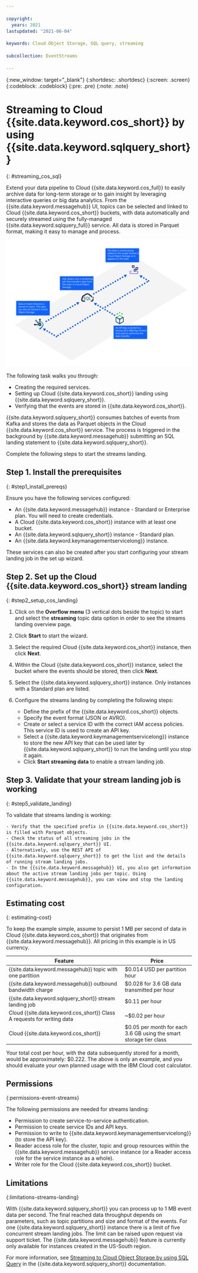 ```yaml
---

copyright:
  years: 2021
lastupdated: "2021-06-04"

keywords: Cloud Object Storage, SQL query, streaming

subcollection: EventStreams

---
```


{:new_window: target="_blank"}
{:shortdesc: .shortdesc}
{:screen: .screen}
{:codeblock: .codeblock}
{:pre: .pre}
{:note: .note}


# Streaming to Cloud {{site.data.keyword.cos_short}} by using {{site.data.keyword.sqlquery_short}}
{: #streaming_cos_sql}

Extend your data pipeline to Cloud {{site.data.keyword.cos_full}} to easily archive data for long-term storage or to gain insight by
leveraging interactive queries or big data analytics. From the {{site.data.keyword.messagehub}} UI, topics can be selected and linked to
Cloud {{site.data.keyword.cos_short}} buckets, with data automatically and securely streamed using the fully-managed {{site.data.keyword.sqlquery_full}} service. All data is stored in Parquet format, making it easy to manage and process.

![Streaming to Cloud Object Storage by using SQL Query](streaming_diagram.svg)

The following task walks you through:

- Creating the required services.
- Setting up Cloud {{site.data.keyword.cos_short}} landing using {{site.data.keyword.sqlquery_short}}.
- Verifying that the events are stored in {{site.data.keyword.cos_short}}.


{{site.data.keyword.sqlquery_short}} consumes batches of events from Kafka and stores the data as Parquet objects in the Cloud 
{{site.data.keyword.cos_short}} service. The process is triggered in the background by {{site.data.keyword.messagehub}} submitting an SQL landing statement to {{site.data.keyword.sqlquery_short}}.

Complete the following steps to start the streams landing. 

## Step 1. Install the prerequisites
{: #step1_install_prereqs}

Ensure you have the following services configured:

- An {{site.data.keyword.messagehub}} instance - Standard or Enterprise plan. You will need to create credentials.
- A Cloud {{site.data.keyword.cos_short}} instance with at least one bucket.
- An {{site.data.keyword.sqlquery_short}} instance - Standard plan.
- An {{site.data.keyword.keymanagementservicelong}} instance.

These services can also be created after you start configuring your stream landing job in the set up wizard.


## Step 2. Set up the Cloud {{site.data.keyword.cos_short}} stream landing
{: #step2_setup_cos_landing}

1. Click on the **Overflow menu** (3 vertical dots beside the topic) to start and select the **streaming** topic data option 
in order to see the streams landing overview page.
2. Click **Start** to start the wizard.
3. Select the required Cloud {{site.data.keyword.cos_short}} instance, then click **Next**. 
4. Within the Cloud {{site.data.keyword.cos_short}} instance, select the bucket where the events should be stored, then click **Next**.
5. Select the {{site.data.keyword.sqlquery_short}} instance. Only instances with a Standard plan are listed.
6. Configure the streams landing by completing the following steps:
 
    - Define the prefix of the {{site.data.keyword.cos_short}} objects.
    - Specify the event format (JSON or AVRO).
    - Create or select a service ID with the correct IAM access policies. This service ID is used to create an API key.
    - Select a {{site.data.keyword.keymanagementservicelong}} instance to store the new API key that can be used later by {{site.data.keyword.sqlquery_short}} to run the landing until you stop it again.
    - Click **Start streaming data** to enable a stream landing job.


## Step 3. Validate that your stream landing job is working
{: #step5_validate_landing}

To validate that streams landing is working:

    - Verify that the specified prefix in {{site.data.keyword.cos_short}} is filled with Parquet objects.
    - Check the status of all streaming jobs in the {{site.data.keyword.sqlquery_short}} UI.
    - Alternatively, use the REST API of {{site.data.keyword.sqlquery_short}} to get the list and the details of running stream landing jobs. 
    - In the {{site.data.keyword.messagehub}} UI, you also get information about the active stream landing jobs per topic. Using {{site.data.keyword.messagehub}}, you can view and stop the landing configuration.
    
## Estimating cost
{: estimating-cost}

To keep the example simple, assume to persist 1 MB per second of data in Cloud {{site.data.keyword.cos_short}} that originates from {{site.data.keyword.messagehub}}. All pricing in this example is in US currency.

Feature | Price
--- | ---
{{site.data.keyword.messagehub}} topic with one partition | $0.014 USD per partition hour
{{site.data.keyword.messagehub}} outbound bandwidth charge  | $0.028 for 3.6 GB data transmitted per hour
{{site.data.keyword.sqlquery_short}} stream landing job | $0.11 per hour
Cloud {{site.data.keyword.cos_short}} Class A requests for writing data | ~$0.02 per hour
Cloud {{site.data.keyword.cos_short}} | $0.05 per month for each 3.6 GB using the smart storage tier class

Your total cost per hour, with the data subsequently stored for a month, would be approximately: $0.222.
The above is only an example, and you should evaluate your own planned usage with the IBM Cloud cost calculator.


## Permissions
{:permissions-event-streams}

The following permissions are needed for streams landing: 

- Permission to create service-to-service authentication.
- Permission to create service IDs and API keys.
- Permission to write to {{site.data.keyword.keymanagementservicelong}} (to store the API key).
- Reader access role for the cluster, topic and group resources within the {{site.data.keyword.messagehub}} service instance (or a Reader access role for the service instance as a whole).
- Writer role for the Cloud {{site.data.keyword.cos_short}} bucket.

## Limitations
{:limitations-streams-landing}

With {{site.data.keyword.sqlquery_short}} you can process up to 1 MB event data per second. The final reached data throughput 
depends on parameters, such as topic partitions and size and format of the events. For one {{site.data.keyword.sqlquery_short}} instance 
there is a limit of five concurrent stream landing jobs. The limit can be raised upon request via support ticket. The {{site.data.keyword.messagehub}} feature is currently only available for instances created in the US-South region. 

For more information, see [Streaming to Cloud Object Storage by using SQL Query](/docs/sql-query?topic=sql-query-event-streams-landing) in the {{site.data.keyword.sqlquery_short}} documentation.
